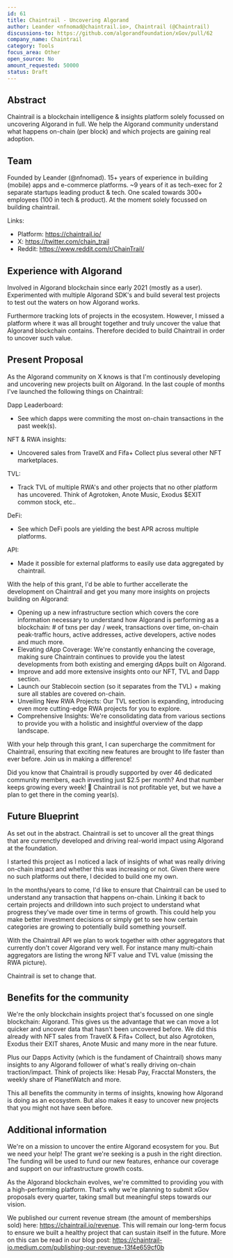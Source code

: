 ```yaml
---
id: 61
title: Chaintrail - Uncovering Algorand
author: Leander <nfnomad@chaintrail.io>, Chaintrail (@Chaintrail)
discussions-to: https://github.com/algorandfoundation/xGov/pull/62
company_name: Chaintrail
category: Tools
focus_area: Other
open_source: No
amount_requested: 50000
status: Draft
---
```


## Abstract
Chaintrail is a blockchain intelligence & insights platform solely focussed on uncovering Algorand in full. We help the Algorand community understand what happens on-chain (per block) and which projects are gaining real adoption.

## Team
Founded by Leander (@nfnomad). 15+ years of experience in building (mobile) apps and e-commerce platforms. ~9 years of it as tech-exec for 2 separate startups leading product & tech. One scaled towards 300+ employees (100 in tech & product). At the moment solely focussed on building chaintrail.

Links:

* Platform: https://chaintrail.io/
* X: https://twitter.com/chain_trail
* Reddit: https://www.reddit.com/r/ChainTrail/

## Experience with Algorand
Involved in Algorand blockchain since early 2021 (mostly as a user). Experimented with multiple Algorand SDK's and build several test projects to test out the waters on how Algorand works. 

Furthermore tracking lots of projects in the ecosystem. However, I missed a platform where it was all brought together and truly uncover the value that Algorand blockchain contains. Therefore decided to build Chaintrail in order to uncover such value.

## Present Proposal
As the Algorand community on X knows is that I'm continously developing and uncovering new projects built on Algorand. In the last couple of months I've launched the following things on Chaintrail:

Dapp Leaderboard:
- See which dapps were commiting the most on-chain transactions in the past week(s). 

NFT & RWA insights:
- Uncovered sales from TravelX and Fifa+ Collect plus several other NFT marketplaces.

TVL:
- Track TVL of multiple RWA's and other projects that no other platform has uncovered. Think of Agrotoken, Anote Music, Exodus $EXIT common stock, etc..

DeFi:
- See which DeFi pools are yielding the best APR across multiple platforms. 

API: 
- Made it possible for external platforms to easily use data aggregated by chaintrail. 

With the help of this grant, I'd be able to further accellerate the development on Chaintrail and get you many more insights on projects building on Algorand:
- Opening up a new infrastructure section which covers the core information necessary to understand how Algorand is performing as a blockchain: # of txns per day / week, transactions over time, on-chain peak-traffic hours, active addresses, active developers, active nodes and much more.
- Elevating dApp Coverage: We're constantly enhancing the coverage, making sure Chaintrain continues to provide you the latest developments from both existing and emerging dApps built on Algorand.
- Improve and add more extensive insights onto our NFT, TVL and Dapp section.
- Launch our Stablecoin section (so it separates from the TVL) + making sure all stables are covered on-chain.
- Unveiling New RWA Projects: Our TVL section is expanding, introducing even more cutting-edge RWA projects for you to explore.
- Comprehensive Insights: We're consolidating data from various sections to provide you with a holistic and insightful overview of the dapp landscape.

With your help through this grant, I can supercharge the commitment for Chaintrail, ensuring that exciting new features are brought to life faster than ever before. Join us in making a difference!

Did you know that Chaintrail is proudly supported by over 46 dedicated community members, each investing just $2.5 per month? And that number keeps growing every week! 🚀 Chaintrail is not profitable yet, but we have a plan to get there in the coming year(s).

## Future Blueprint
As set out in the abstract. Chaintrail is set to uncover all the great things that are currenctly developed and driving real-world impact using Algorand at the foundation. 

I started this project as I noticed a lack of insights of what was really driving on-chain impact and whether this was increasing or not. Given there were no such platforms out there, I decided to build one my own. 

In the months/years to come, I'd like to ensure that Chaintrail can be used to understand any transaction that happens on-chain. Linking it back to certain projects and drilldown into such project to understand what progress they've made over time in terms of growth. This could help you make better investment decisions or simply get to see how certain categories are growing to potentially build something yourself. 

With the Chaintrail API we plan to work together with other aggregators that currently don't cover Algorand very well. For instance many multi-chain aggregators are listing the wrong NFT value and TVL value (missing the RWA picture). 

Chaintrail is set to change that.

## Benefits for the community
We're the only blockchain insights project that's focussed on one single blockchain: Algorand. This gives us the advantage that we can move a lot quicker and uncover data that hasn't been uncovered before. We did this already with NFT sales from TravelX & Fifa+ Collect, but also Agrotoken, Exodus their EXIT shares, Anote Music and many more in the near future. 

Plus our Dapps Activity (which is the fundament of Chaintrail) shows many insights to any Algorand follower of what's really driving on-chain traction/impact. Think of projects like: Hesab Pay, Fracctal Monsters, the weekly share of PlanetWatch and more.

This all benefits the community in terms of insights, knowing how Algorand is doing as an ecosystem. But also makes it easy to uncover new projects that you might not have seen before.

## Additional information
We're on a mission to uncover the entire Algorand ecosystem for you. But we need your help! The grant we're seeking is a push in the right direction. The funding will be used to fund our new features, enhance our coverage and support on our infrastructure growth costs. 

As the Algorand blockchain evolves, we're committed to providing you with a high-performing platform. That's why we're planning to submit xGov proposals every quarter, taking small but meaningful steps towards our vision.

We published our current revenue stream (the amount of memberships sold) here: https://chaintrail.io/revenue. This will remain our long-term focus to ensure we built a healthy project that can sustain itself in the future. More on this can be read in our blog post: https://chaintrail-io.medium.com/publishing-our-revenue-13f4e659cf0b
